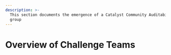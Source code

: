 ```yaml
---
description: >-
  This section documents the emergence of a Catalyst Community Auditability
  group
---
```


# Overview of Challenge Teams



####
